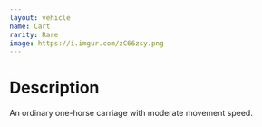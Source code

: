 ```yaml
---
layout: vehicle
name: Cart
rarity: Rare
image: https://i.imgur.com/zC66zsy.png
---
```


# Description

An ordinary one-horse carriage with moderate movement speed.
